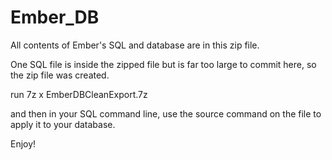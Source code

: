 # Ember_DB

All contents of Ember's SQL and database are in this zip file.

One SQL file is inside the zipped file but is far too large to commit here, so the zip file was created.

run
7z x EmberDBCleanExport.7z

and then in your SQL command line, use the source command on the file to apply it to your database.

Enjoy!
